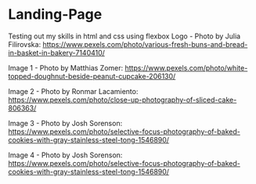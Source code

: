 # Landing-Page
Testing out my skills in html and css using flexbox
Logo - Photo by Julia Filirovska: https://www.pexels.com/photo/various-fresh-buns-and-bread-in-basket-in-bakery-7140410/

Image 1 - Photo by Matthias Zomer: https://www.pexels.com/photo/white-topped-doughnut-beside-peanut-cupcake-206130/

Image 2 - Photo by Ronmar Lacamiento: https://www.pexels.com/photo/close-up-photography-of-sliced-cake-806363/

Image 3 - Photo by Josh Sorenson: https://www.pexels.com/photo/selective-focus-photography-of-baked-cookies-with-gray-stainless-steel-tong-1546890/

Image 4 - Photo by Josh Sorenson: https://www.pexels.com/photo/selective-focus-photography-of-baked-cookies-with-gray-stainless-steel-tong-1546890/